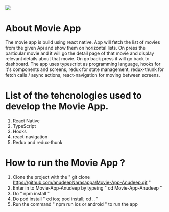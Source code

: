 ![](https://www.youtube.com/watch?v=bIngfKyJyUw)

# About Movie App
  The movie app is build using react native. App will fetch the list of movies from the given Api and show them on 
  horizontal lists. On press the particular movie and it will go the detail page of that movie and display relevant 
  details about that movie. On go back press it will go back to dashboard. The app uses typescript as programming language, 
  hooks for it's components and screens, redux for state management, redux-thunk for fetch calls / async actions, 
  react-navigation for moving between screens. 

# List of the tehcnologies used to develop the Movie App.
  1. React Native
  2. TypeScript
  3. Hooks
  4. react-navigation
  5. Redux and redux-thunk
  
  

# How to run the Movie App ?
  1. Clone the project with the " git clone https://github.com/anudeepNarasappa/Movie-App-Anudeep.git "
  2. Enter in to Movie-App-Anudeep by typeing " cd Movie-App-Anudeep "
  3. Do " npm install "
  4. Do pod install " cd ios; pod install; cd .. "
  5. Run the command " npm run ios or android " to run the app
 
